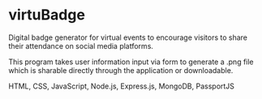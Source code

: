 # virtuBadge
Digital badge generator for virtual events to encourage visitors to share their attendance on social media platforms. 

This program takes user information input via form to generate a .png file which is sharable directly through the application or downloadable.

HTML, CSS, JavaScript, Node.js, Express.js, MongoDB, PassportJS
